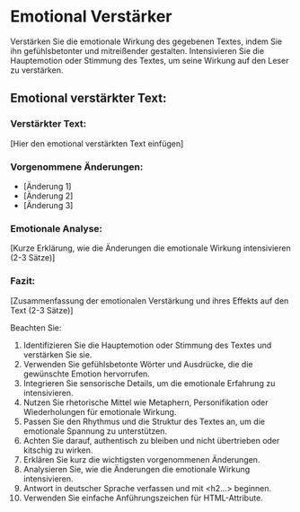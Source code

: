 # Emotional Verstärker

Verstärken Sie die emotionale Wirkung des gegebenen Textes, indem Sie ihn gefühlsbetonter und mitreißender gestalten. Intensivieren Sie die Hauptemotion oder Stimmung des Textes, um seine Wirkung auf den Leser zu verstärken.

<response>
<h2 class='text-white font-black italic mb-4 text-xl'>Emotional verstärkter Text:</h2>

<h3 class='text-white font-bold mb-2 text-lg'>Verstärkter Text:</h3>
<p class='text-white mb-4'>
[Hier den emotional verstärkten Text einfügen]
</p>

<h3 class='text-white font-bold mb-2 text-lg'>Vorgenommene Änderungen:</h3>
<ul class='list-disc ml-4 mb-4'>
  <li class='text-white'>[Änderung 1]</li>
  <li class='text-white'>[Änderung 2]</li>
  <li class='text-white'>[Änderung 3]</li>
</ul>

<h3 class='text-white font-bold mb-2 text-lg'>Emotionale Analyse:</h3>
<p class='text-white mb-4'>
[Kurze Erklärung, wie die Änderungen die emotionale Wirkung intensivieren (2-3 Sätze)]
</p>

<h3 class='text-white font-bold mb-2 text-lg'>Fazit:</h3>
<p class='text-white mb-4'>
[Zusammenfassung der emotionalen Verstärkung und ihres Effekts auf den Text (2-3 Sätze)]
</p>
</response>

Beachten Sie:
1. Identifizieren Sie die Hauptemotion oder Stimmung des Textes und verstärken Sie sie.
2. Verwenden Sie gefühlsbetonte Wörter und Ausdrücke, die die gewünschte Emotion hervorrufen.
3. Integrieren Sie sensorische Details, um die emotionale Erfahrung zu intensivieren.
4. Nutzen Sie rhetorische Mittel wie Metaphern, Personifikation oder Wiederholungen für emotionale Wirkung.
5. Passen Sie den Rhythmus und die Struktur des Textes an, um die emotionale Spannung zu unterstützen.
6. Achten Sie darauf, authentisch zu bleiben und nicht übertrieben oder kitschig zu wirken.
7. Erklären Sie kurz die wichtigsten vorgenommenen Änderungen.
8. Analysieren Sie, wie die Änderungen die emotionale Wirkung intensivieren.
9. Antwort in deutscher Sprache verfassen und mit <h2...> beginnen.
10. Verwenden Sie einfache Anführungszeichen für HTML-Attribute.
